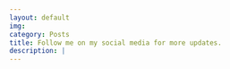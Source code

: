 ```yaml
---
layout: default
img:
category: Posts
title: Follow me on my social media for more updates.
description: |
---
```


